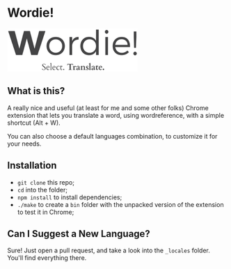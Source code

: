 # Wordie!

![Wordie Logo](assets/imgs/popup-head.png)

## What is this?

A really nice and useful (at least for me and some other folks) Chrome extension that lets you translate a word, using wordreference, with a simple shortcut (Alt + W).

You can also choose a default languages combination, to customize it for your needs.

## Installation

* `git clone` this repo;
* `cd` into the folder;
* `npm install` to install dependencies;
* `./make` to create a `bin` folder with the unpacked version of the extension to test it in Chrome;

## Can I Suggest a New Language?

Sure! Just open a pull request, and take a look into the `_locales` folder. You'll find everything there.
